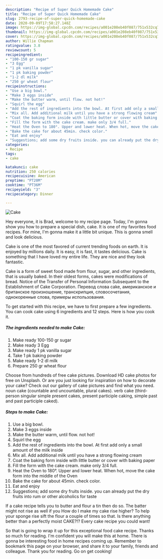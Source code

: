 ```yaml
---
description: "Recipe of Super Quick Homemade Cake"
title: "Recipe of Super Quick Homemade Cake"
slug: 2793-recipe-of-super-quick-homemade-cake
date: 2020-09-09T17:58:27.148Z
image: https://img-global.cpcdn.com/recipes/a001e208eb40f087/751x532cq70/cake-recipe-main-photo.jpg
thumbnail: https://img-global.cpcdn.com/recipes/a001e208eb40f087/751x532cq70/cake-recipe-main-photo.jpg
cover: https://img-global.cpcdn.com/recipes/a001e208eb40f087/751x532cq70/cake-recipe-main-photo.jpg
author: Willie Chapman
ratingvalue: 3.8
reviewcount: 5
recipeingredient:
- "100-150 gr sugar"
- "3 Egg"
- "1 pk vanilla sugar"
- "1 pk baking powder"
- "1-2 dl milk"
- "250 gr wheat flour"
recipeinstructions:
- "Use a big bowl."
- "Make 3 eggs inside"
- "Make the butter warm, until flow. not hot!"
- "Squirl the egg"
- "Add the rest of ingredients into the bowl. At first add only a small amount of the milk inside"
- "Mix all. Add additional milk until you have a strong flowing cream"
- "Coat the baking form inside with little butter or cover with baking paper"
- "Fill the form with the cake cream. make only 3/4 full."
- "Heat the Oven to 180°. Upper and lower heat. When hot, move the cake form into the middle of the Oven"
- "Bake the cake for about 45min. check color."
- "Eat and enjoy"
- "Suggestions; add some dry fruits inside. you can already put the dry fruits into rum or other alcoholics for taste"
categories:
- Recipe
tags:
- cake

katakunci: cake 
nutrition: 250 calories
recipecuisine: American
preptime: "PT20M"
cooktime: "PT36M"
recipeyield: "3"
recipecategory: Dinner

---
```



![Cake](https://img-global.cpcdn.com/recipes/a001e208eb40f087/751x532cq70/cake-recipe-main-photo.jpg)

Hey everyone, it is Brad, welcome to my recipe page. Today, I'm gonna show you how to prepare a special dish, cake. It is one of my favorites food recipes. For mine, I'm gonna make it a little bit unique. This is gonna smell and look delicious.

Cake is one of the most favored of current trending foods on earth. It is enjoyed by millions daily. It is easy, it is fast, it tastes delicious. Cake is something that I have loved my entire life. They are nice and they look fantastic.

Cake is a form of sweet food made from flour, sugar, and other ingredients, that is usually baked. In their oldest forms, cakes were modifications of bread. Notice of the Transfer of Personal Information Subsequent to the Establishment of Cake Corporation. Перевод слова cake, американское и британское произношение, транскрипция, словосочетания, однокоренные слова, примеры использования.


To get started with this recipe, we have to first prepare a few ingredients. You can cook cake using 6 ingredients and 12 steps. Here is how you cook it.

<!--inarticleads1-->

##### The ingredients needed to make Cake:

1. Make ready 100-150 gr sugar
1. Make ready 3 Egg
1. Make ready 1 pk vanilla sugar
1. Take 1 pk baking powder
1. Make ready 1-2 dl milk
1. Prepare 250 gr wheat flour


Choose from hundreds of free cake pictures. Download HD cake photos for free on Unsplash. Or are you just looking for inspiration on how to decorate your cake? Check out our gallery of cake pictures and find what you need. noun cake (countable and uncountable, plural cakes). verb cake (third-person singular simple present cakes, present participle caking, simple past and past participle caked). 

<!--inarticleads2-->

##### Steps to make Cake:

1. Use a big bowl.
1. Make 3 eggs inside
1. Make the butter warm, until flow. not hot!
1. Squirl the egg
1. Add the rest of ingredients into the bowl. At first add only a small amount of the milk inside
1. Mix all. Add additional milk until you have a strong flowing cream
1. Coat the baking form inside with little butter or cover with baking paper
1. Fill the form with the cake cream. make only 3/4 full.
1. Heat the Oven to 180°. Upper and lower heat. When hot, move the cake form into the middle of the Oven
1. Bake the cake for about 45min. check color.
1. Eat and enjoy
1. Suggestions; add some dry fruits inside. you can already put the dry fruits into rum or other alcoholics for taste


If a cake recipe tells you to butter and flour a tin then do so. The batter might not rise as well if you How do I make my cake rise higher? To help your sponge rise sift the flour a couple of times so that. Is there anything better than a perfectly moist CAKE?!? Every cake recipe you could want! 

So that is going to wrap it up for this exceptional food cake recipe. Thanks so much for reading. I'm confident you will make this at home. There is gonna be interesting food in home recipes coming up. Remember to bookmark this page on your browser, and share it to your family, friends and colleague. Thank you for reading. Go on get cooking!
